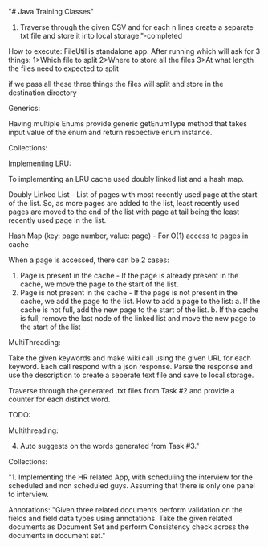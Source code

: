 "# Java Training Classes"


1. Traverse through the given CSV and for each n lines create a separate txt file and store it into local storage."-completed

How to execute:
FileUtil is  standalone app.
After running which will ask for 3 things:
1>Which file to split
2>Where to store all the files
3>At what length the files need to expected to split

if we pass all these three things the files will split and store in the destination directory

Generics:

Having multiple Enums provide generic getEnumType method that
takes input value of the enum and return respective enum instance.

Collections:

Implementing LRU:

To  implementing an LRU cache  used doubly linked list and a hash map.

Doubly Linked List - List of pages with most recently used page at the start of the list.
 So, as more pages are added to the list, least recently used pages are moved to the end of the list with page at tail being the least recently used page in the list.

Hash Map (key: page number, value: page) - For O(1) access to pages in cache

When a page is accessed, there can be 2 cases:
1. Page is present in the cache - If the page is already present in the cache, we move the page to the start of the list.
2. Page is not present in the cache - If the page is not present in the cache, we add the page to the list.
How to add a page to the list:
   a. If the cache is not full, add the new page to the start of the list.
   b. If the cache is full, remove the last node of the linked list and move the new page to the start of the list


MultiThreading:

Take the given keywords and make wiki call using the given URL for each keyword. Each call respond with a json response. Parse the response and use the description to create a seperate text file and save to local storage.


 Traverse through the generated .txt files  from Task #2 and provide a counter for each distinct word.


TODO:

Multithreading:


4. Auto suggests on the words generated from Task #3."

Collections:

"1. Implementing the HR related App, with scheduling the interview for the scheduled and
non scheduled guys. Assuming that there is only one panel to interview.

Annotations:
"Given three related documents perform validation on the fields and field data types using annotations.
Take the given related documents as Document Set and perform Consistency check across the documents in document set."



